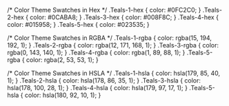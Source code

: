 /* Color Theme Swatches in Hex */
.Teals-1-hex { color: #0FC2C0; }
.Teals-2-hex { color: #0CABA8; }
.Teals-3-hex { color: #008F8C; }
.Teals-4-hex { color: #015958; }
.Teals-5-hex { color: #023535; }

/* Color Theme Swatches in RGBA */
.Teals-1-rgba { color: rgba(15, 194, 192, 1); }
.Teals-2-rgba { color: rgba(12, 171, 168, 1); }
.Teals-3-rgba { color: rgba(0, 143, 140, 1); }
.Teals-4-rgba { color: rgba(1, 89, 88, 1); }
.Teals-5-rgba { color: rgba(2, 53, 53, 1); }

/* Color Theme Swatches in HSLA */
.Teals-1-hsla { color: hsla(179, 85, 40, 1); }
.Teals-2-hsla { color: hsla(178, 86, 35, 1); }
.Teals-3-hsla { color: hsla(178, 100, 28, 1); }
.Teals-4-hsla { color: hsla(179, 97, 17, 1); }
.Teals-5-hsla { color: hsla(180, 92, 10, 1); }
